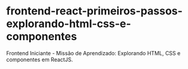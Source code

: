 # frontend-react-primeiros-passos-explorando-html-css-e-componentes
Frontend Iniciante - Missão de Aprendizado: Explorando HTML, CSS e componentes em ReactJS.
